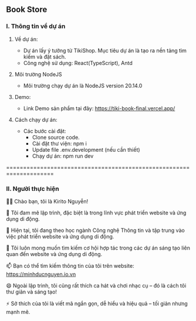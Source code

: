 ## Book Store

### I. Thông tin về dự án
1. Về dự án:
    - Dự án lấy ý tưởng từ TikiShop. Mục tiêu dự án là tạo ra nền tảng tìm kiếm và đặt sách.
    - Công nghệ sử dụng: React(TypeScript), Antd

2. Môi trường NodeJS
   - Môi trường chạy dự án là NodeJS version 20.14.0

3. Demo:
   - Link Demo sản phẩm tại đây: https://tiki-book-final.vercel.app/

4. Cách chạy dự án:
   - Các bước cài đặt:
     + Clone source code.
     + Cài đặt thư viện: npm i
     + Update file .env.development (nếu cần thiết)
     + Chạy dự án: npm run dev

====================================================================

### II. Người thực hiện
👋👋 Chào bạn, tôi là Kirito Nguyễn!

👀 Tôi đam mê lập trình, đặc biệt là trong lĩnh vực phát triển website và ứng dụng di động.

🌱 Hiện tại, tôi đang theo học ngành Công nghệ Thông tin và tập trung vào việc phát triển website và ứng dụng di động.

💞️ Tôi luôn mong muốn tìm kiếm cơ hội hợp tác trong các dự án sáng tạo liên quan đến website và ứng dụng di động.

📫 Bạn có thể tìm kiếm thông tin của tôi trên website: https://minhducnguyen.io.vn

😄 Ngoài lập trình, tôi cũng rất thích ca hát và chơi nhạc cụ – đó là cách tôi thư giãn và sáng tạo!

⚡ Sở thích của tôi là viết mã ngắn gọn, dễ hiểu và hiệu quả – tối giản nhưng mạnh mẽ.